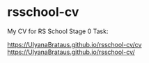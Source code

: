 # rsschool-cv

My CV for RS School Stage 0 Task:

https://UlyanaBrataus.github.io/rsschool-cv/cv
https://UlyanaBrataus.github.io/rsschool-cv/
